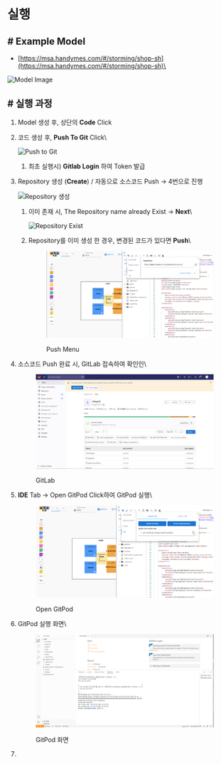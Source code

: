 # 실행

## # Example Model

* [https://msa.handymes.com/#/storming/shop-sh](https://msa.handymes.com/#/storming/shop-sh)\


![Model Image](https://github.com/kimsanghoon1/shop/assets/16382067/114d41a0-9699-40ba-a307-e3c141431dc9)

## # 실행 과정 <a href="#undefined" id="undefined"></a>

1. Model 생성 후, 상단의 **Code** Click
2.  코드 생성 후, **Push To Git** Click\


    ![Push to Git](https://github.com/kimsanghoon1/shop/assets/16382067/1149e876-f5af-4d7a-a378-e60384128380)

    1. 최초 실행시) **Gitlab Login** 하여 Token 발급
3.  Repository 생성 (**Create**) / 자동으로 소스코드 Push -> 4번으로  진행

    ![Repository 생성](https://github.com/msa-ez/platform/assets/16382067/45d07cc5-a135-4e30-b45f-5e988dbefcb1)

    1.  이미 존재 시, The Repository name already Exist -> **Next**\


        ![Repository Exist](https://github.com/kimsanghoon1/shop/assets/16382067/45c672f0-8c1b-4347-9f4d-8abc4a92dc09)
    2.  Repository를 이미 생성 한 경우, 변경된 코드가 있다면 **Push**\


        <figure><img src=".gitbook/assets/image (3).png" alt=""><figcaption><p>Push Menu</p></figcaption></figure>


4.  소스코드 Push 완료 시, GitLab 접속하여 확인인\


    <figure><img src=".gitbook/assets/image (2).png" alt=""><figcaption><p>GitLab</p></figcaption></figure>
5.  **IDE** Tab ->  Open GitPod Click하여 GitPod 실행\


    <figure><img src=".gitbook/assets/image (1) (1).png" alt=""><figcaption><p>Open GitPod</p></figcaption></figure>
6.  GitPod 실행 화면\


    <figure><img src=".gitbook/assets/image.png" alt=""><figcaption><p>GitPod 화면</p></figcaption></figure>


7.
